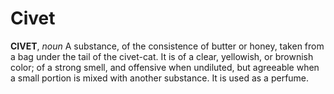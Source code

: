 # Civet

**CIVET**, _noun_ A substance, of the consistence of butter or honey, taken from a bag under the tail of the civet-cat. It is of a clear, yellowish, or brownish color; of a strong smell, and offensive when undiluted, but agreeable when a small portion is mixed with another substance. It is used as a perfume.
